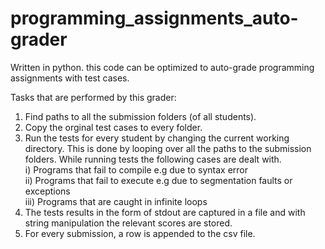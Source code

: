# programming_assignments_auto-grader

Written in python. this code can be optimized to auto-grade programming assignments with test cases.

Tasks that are performed by this grader:
1) Find paths to all the submission folders (of all students).
2) Copy the orginal test cases to every folder.
3) Run the tests for every student by changing the current working directory. This is done by looping over all the paths to the submission folders. While running tests the following cases are dealt with. <br>
   i) Programs that fail to compile e.g due to syntax error <br>
   ii) Programs that fail to execute e.g due to segmentation faults or exceptions <br>
   iii) Programs that are caught in infinite loops
4) The tests results in the form of stdout are captured in a file and with string manipulation the relevant scores are stored.
5) For every submission, a row is appended to the csv file.
